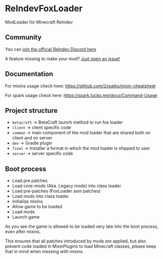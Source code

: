 # ReIndevFoxLoader

ModLoader for Minecraft ReIndev

## Community

You can [join the official ReIndev Discord here](https://discord.gg/38Vfes6NpR)

A feature missing to make your mod? [Just open an issue!](https://github.com/Fox2Code/FoxLoader/issues)

## Documentation

For mixins usage check here: https://github.com/2xsaiko/mixin-cheatsheet

For spark usage check here: https://spark.lucko.me/docs/Command-Usage

## Project structure
- `betacraft` -> BetaCraft launch method to run fox loader
- `client` -> client specific code
- `common` -> main component of the mod loader that are shared both on client and on server
- `dev` -> Gradle plugin
- `final` -> Installer a format in which the mod loader is shipped to user
- `server` -> server specific code

## Boot process

- Load pre patches
- Load core-mods (Aka. Legacy mods) into class loader
- Load pre-patches (FoxLoader asm patches)
- Load mods into class loader
- Initialize mixins
- Allow game to be loaded
- Load mods
- Launch game

As you see the game is allowed to be loaded very late into the boot process, even after mixins.

This ensures that all patches introduced by mods are applied, 
but also prevent code loaded in MixinPlugins to load Minecraft classes,
please keep that in mind when messing with mixins.
